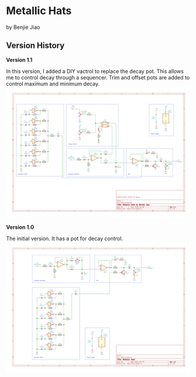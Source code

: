 # Metallic Hats
by Benjie Jiao

## Version History

**Version 1.1**

In this version, I added a DIY vactrol to replace the decay pot. This allows me to control decay through a sequencer. Trim and offset pots are added to control maximum and minimum decay.
<img src="./Exports/MetallicHats v1.1.svg">

**Version 1.0**

The initial version. It has a pot for decay control.
<img src="./Exports/MetallicHats v1.0.svg">


